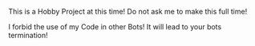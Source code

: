 This is a Hobby Project at this time!
Do not ask me to make this full time!

I forbid the use of my Code in other Bots!
It will lead to your bots termination!
